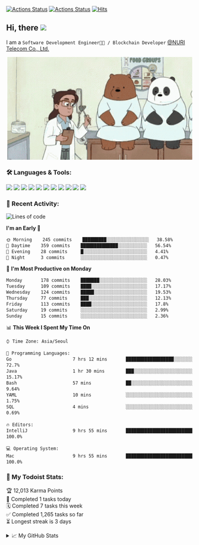 
[![Actions Status](https://github.com/ddok2/ddok2/workflows/Todoist%20Readme/badge.svg)](https://github.com/ddok2/ddok2/actions)
[![Actions Status](https://github.com/ddok2/ddok2/workflows/wakatime-stats/badge.svg)](https://github.com/ddok2/ddok2/actions)
[![Hits](https://hits.seeyoufarm.com/api/count/incr/badge.svg?url=https%3A%2F%2Fgithub.com%2Fddok2)](https://hits.seeyoufarm.com)

<!-- ![visitors](https://visitor-badge.laobi.icu/badge?page_id=ddok2.ddok2) -->
## Hi, there <img src="https://raw.githubusercontent.com/MartinHeinz/MartinHeinz/master/wave.gif" width="25px">

I am a `Software Development Engineer🧑‍💻 / Blockchain Developer` [@NURI Telecom Co., Ltd.](http://www.nuritelecom.com)


<p align="center">
<img align="center" alt="GIF" src="img/debugging.gif" />
</p>


### 🛠 Languages & Tools:
<p>
    <img src="https://img.shields.io/badge/go-%2300ADD8.svg?&style=for-the-badge&logo=go&logoColor=white"/>
    <img src="https://img.shields.io/badge/node.js%20-%2343853D.svg?&style=for-the-badge&logo=node.js&logoColor=white"/>
    <img src="https://img.shields.io/badge/javascript%20-%23323330.svg?&style=for-the-badge&logo=javascript&logoColor=%23F7DF1E"/>
    <img src="https://img.shields.io/badge/typescript%20-%23007ACC.svg?&style=for-the-badge&logo=typescript&logoColor=white"/>
    <img src="https://img.shields.io/badge/python%20-%2314354C.svg?&style=for-the-badge&logo=python&logoColor=white"/>
    <img src="https://img.shields.io/badge/react%20-%2320232a.svg?&style=for-the-badge&logo=react&logoColor=%2361DAFB"/>
    <img src="https://img.shields.io/badge/AWS%20-%23FF9900.svg?&style=for-the-badge&logo=amazon-aws&logoColor=white"/>
    <img src="https://img.shields.io/badge/Google%20Cloud%20-%234285F4.svg?&style=for-the-badge&logo=google-cloud&logoColor=white"/>
    <img src="https://img.shields.io/badge/docker%20-%230db7ed.svg?&style=for-the-badge&logo=docker&logoColor=white"/>
    <img src="https://img.shields.io/badge/kubernetes%20-%23326ce5.svg?&style=for-the-badge&logo=kubernetes&logoColor=white"/>
    <img src="https://img.shields.io/badge/ansible%20-%231A1918.svg?&style=for-the-badge&logo=ansible&logoColor=white"/>
</p>

### 🌈 Recent Activity:
<!--START_SECTION:waka-->
![Lines of code](https://img.shields.io/badge/From%20Hello%20World%20I%27ve%20Written-4.2%20million%20lines%20of%20code-blue)

**I'm an Early 🐤** 

```text
🌞 Morning    245 commits    █████████░░░░░░░░░░░░░░░░   38.58% 
🌆 Daytime    359 commits    ██████████████░░░░░░░░░░░   56.54% 
🌃 Evening    28 commits     █░░░░░░░░░░░░░░░░░░░░░░░░   4.41% 
🌙 Night      3 commits      ░░░░░░░░░░░░░░░░░░░░░░░░░   0.47%

```
📅 **I'm Most Productive on Monday** 

```text
Monday       178 commits    ███████░░░░░░░░░░░░░░░░░░   28.03% 
Tuesday      109 commits    ████░░░░░░░░░░░░░░░░░░░░░   17.17% 
Wednesday    124 commits    █████░░░░░░░░░░░░░░░░░░░░   19.53% 
Thursday     77 commits     ███░░░░░░░░░░░░░░░░░░░░░░   12.13% 
Friday       113 commits    ████░░░░░░░░░░░░░░░░░░░░░   17.8% 
Saturday     19 commits     ░░░░░░░░░░░░░░░░░░░░░░░░░   2.99% 
Sunday       15 commits     ░░░░░░░░░░░░░░░░░░░░░░░░░   2.36%

```


📊 **This Week I Spent My Time On** 

```text
⌚︎ Time Zone: Asia/Seoul

💬 Programming Languages: 
Go                       7 hrs 12 mins       ██████████████████░░░░░░░   72.7% 
Java                     1 hr 30 mins        ███░░░░░░░░░░░░░░░░░░░░░░   15.17% 
Bash                     57 mins             ██░░░░░░░░░░░░░░░░░░░░░░░   9.64% 
YAML                     10 mins             ░░░░░░░░░░░░░░░░░░░░░░░░░   1.75% 
SQL                      4 mins              ░░░░░░░░░░░░░░░░░░░░░░░░░   0.69%

🔥 Editors: 
IntelliJ                 9 hrs 55 mins       █████████████████████████   100.0%

💻 Operating System: 
Mac                      9 hrs 55 mins       █████████████████████████   100.0%

```


<!--END_SECTION:waka-->

### 🚧 My Todoist Stats:
<!-- TODO-IST:START -->
🏆  12,013 Karma Points           
🌸  Completed 1 tasks today           
🗓  Completed 7 tasks this week           
✅  Completed 1,265 tasks so far           
⏳  Longest streak is 3 days
<!-- TODO-IST:END -->

<details>
<summary>📈 My GitHub Stats</summary>
<p align="center"> <img src="https://github-readme-stats.vercel.app/api?username=ddok2&show_icons=true" alt="ddok2" />
</details>
